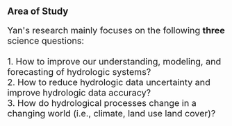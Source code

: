 ## Area of Study
<p style="font-size:20px">Yan's research mainly focuses on the following <strong>three</strong> science questions: <br /> <br />
1. How to improve our understanding, modeling, and forecasting of hydrologic systems?  <br />
2. How to reduce hydrologic data uncertainty and improve hydrologic data accuracy?  <br />
3. How do hydrological processes change in a changing world (i.e., climate, land use land cover)? </p>
